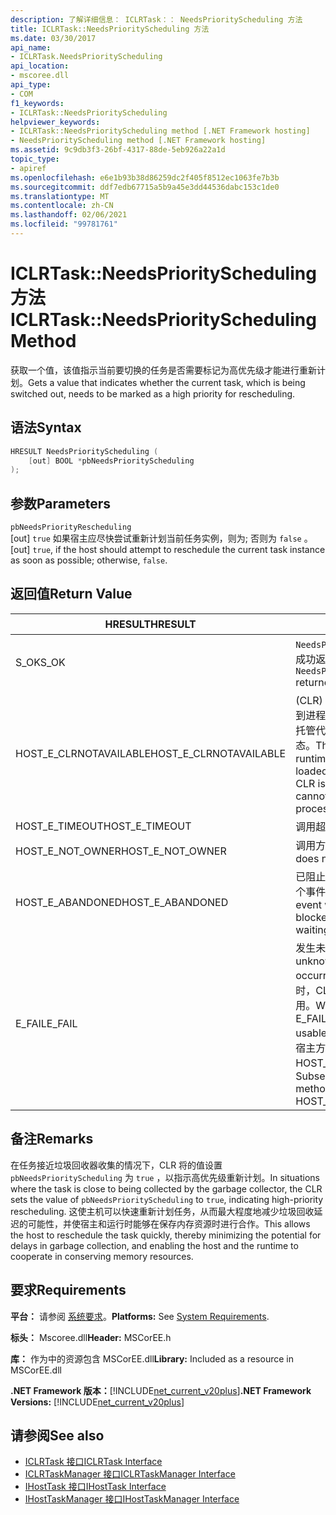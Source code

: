 ```yaml
---
description: 了解详细信息： ICLRTask：： NeedsPriorityScheduling 方法
title: ICLRTask::NeedsPriorityScheduling 方法
ms.date: 03/30/2017
api_name:
- ICLRTask.NeedsPriorityScheduling
api_location:
- mscoree.dll
api_type:
- COM
f1_keywords:
- ICLRTask::NeedsPriorityScheduling
helpviewer_keywords:
- ICLRTask::NeedsPriorityScheduling method [.NET Framework hosting]
- NeedsPriorityScheduling method [.NET Framework hosting]
ms.assetid: 9c9db3f3-26bf-4317-88de-5eb926a22a1d
topic_type:
- apiref
ms.openlocfilehash: e6e1b93b38d86259dc2f405f8512ec1063fe7b3b
ms.sourcegitcommit: ddf7edb67715a5b9a45e3dd44536dabc153c1de0
ms.translationtype: MT
ms.contentlocale: zh-CN
ms.lasthandoff: 02/06/2021
ms.locfileid: "99781761"
---
```

# <a name="iclrtaskneedspriorityscheduling-method"></a><span data-ttu-id="71595-103">ICLRTask::NeedsPriorityScheduling 方法</span><span class="sxs-lookup"><span data-stu-id="71595-103">ICLRTask::NeedsPriorityScheduling Method</span></span>

<span data-ttu-id="71595-104">获取一个值，该值指示当前要切换的任务是否需要标记为高优先级才能进行重新计划。</span><span class="sxs-lookup"><span data-stu-id="71595-104">Gets a value that indicates whether the current task, which is being switched out, needs to be marked as a high priority for rescheduling.</span></span>  
  
## <a name="syntax"></a><span data-ttu-id="71595-105">语法</span><span class="sxs-lookup"><span data-stu-id="71595-105">Syntax</span></span>  
  
```cpp  
HRESULT NeedsPriorityScheduling (  
    [out] BOOL *pbNeedsPriorityScheduling  
);  
```  
  
## <a name="parameters"></a><span data-ttu-id="71595-106">参数</span><span class="sxs-lookup"><span data-stu-id="71595-106">Parameters</span></span>  

 `pbNeedsPriorityRescheduling`  
 <span data-ttu-id="71595-107">[out] `true` 如果宿主应尽快尝试重新计划当前任务实例，则为; 否则为 `false` 。</span><span class="sxs-lookup"><span data-stu-id="71595-107">[out] `true`, if the host should attempt to reschedule the current task instance as soon as possible; otherwise, `false`.</span></span>  
  
## <a name="return-value"></a><span data-ttu-id="71595-108">返回值</span><span class="sxs-lookup"><span data-stu-id="71595-108">Return Value</span></span>  
  
|<span data-ttu-id="71595-109">HRESULT</span><span class="sxs-lookup"><span data-stu-id="71595-109">HRESULT</span></span>|<span data-ttu-id="71595-110">说明</span><span class="sxs-lookup"><span data-stu-id="71595-110">Description</span></span>|  
|-------------|-----------------|  
|<span data-ttu-id="71595-111">S_OK</span><span class="sxs-lookup"><span data-stu-id="71595-111">S_OK</span></span>|<span data-ttu-id="71595-112">`NeedsPriorityRescheduling` 已成功返回。</span><span class="sxs-lookup"><span data-stu-id="71595-112">`NeedsPriorityRescheduling` returned successfully.</span></span>|  
|<span data-ttu-id="71595-113">HOST_E_CLRNOTAVAILABLE</span><span class="sxs-lookup"><span data-stu-id="71595-113">HOST_E_CLRNOTAVAILABLE</span></span>|<span data-ttu-id="71595-114"> (CLR) 的公共语言运行时未加载到进程中，或 CLR 处于无法运行托管代码或成功处理调用的状态。</span><span class="sxs-lookup"><span data-stu-id="71595-114">The common language runtime (CLR) has not been loaded into a process, or the CLR is in a state in which it cannot run managed code or process the call successfully.</span></span>|  
|<span data-ttu-id="71595-115">HOST_E_TIMEOUT</span><span class="sxs-lookup"><span data-stu-id="71595-115">HOST_E_TIMEOUT</span></span>|<span data-ttu-id="71595-116">调用超时。</span><span class="sxs-lookup"><span data-stu-id="71595-116">The call timed out.</span></span>|  
|<span data-ttu-id="71595-117">HOST_E_NOT_OWNER</span><span class="sxs-lookup"><span data-stu-id="71595-117">HOST_E_NOT_OWNER</span></span>|<span data-ttu-id="71595-118">调用方不拥有该锁。</span><span class="sxs-lookup"><span data-stu-id="71595-118">The caller does not own the lock.</span></span>|  
|<span data-ttu-id="71595-119">HOST_E_ABANDONED</span><span class="sxs-lookup"><span data-stu-id="71595-119">HOST_E_ABANDONED</span></span>|<span data-ttu-id="71595-120">已阻止的线程或纤程正在等待某个事件时，该事件被取消。</span><span class="sxs-lookup"><span data-stu-id="71595-120">An event was canceled while a blocked thread or fiber was waiting on it.</span></span>|  
|<span data-ttu-id="71595-121">E_FAIL</span><span class="sxs-lookup"><span data-stu-id="71595-121">E_FAIL</span></span>|<span data-ttu-id="71595-122">发生未知的灾难性故障。</span><span class="sxs-lookup"><span data-stu-id="71595-122">An unknown catastrophic failure occurred.</span></span> <span data-ttu-id="71595-123">当方法返回 E_FAIL 时，CLR 在该进程内将不再可用。</span><span class="sxs-lookup"><span data-stu-id="71595-123">When a method returns E_FAIL, the CLR is no longer usable within the process.</span></span> <span data-ttu-id="71595-124">对宿主方法的后续调用会返回 HOST_E_CLRNOTAVAILABLE。</span><span class="sxs-lookup"><span data-stu-id="71595-124">Subsequent calls to hosting methods return HOST_E_CLRNOTAVAILABLE.</span></span>|  
  
## <a name="remarks"></a><span data-ttu-id="71595-125">备注</span><span class="sxs-lookup"><span data-stu-id="71595-125">Remarks</span></span>  

 <span data-ttu-id="71595-126">在任务接近垃圾回收器收集的情况下，CLR 将的值设置 `pbNeedsPriorityScheduling` 为 `true` ，以指示高优先级重新计划。</span><span class="sxs-lookup"><span data-stu-id="71595-126">In situations where the task is close to being collected by the garbage collector, the CLR sets the value of `pbNeedsPriorityScheduling` to `true`, indicating high-priority rescheduling.</span></span> <span data-ttu-id="71595-127">这使主机可以快速重新计划任务，从而最大程度地减少垃圾回收延迟的可能性，并使宿主和运行时能够在保存内存资源时进行合作。</span><span class="sxs-lookup"><span data-stu-id="71595-127">This allows the host to reschedule the task quickly, thereby minimizing the potential for delays in garbage collection, and enabling the host and the runtime to cooperate in conserving memory resources.</span></span>  
  
## <a name="requirements"></a><span data-ttu-id="71595-128">要求</span><span class="sxs-lookup"><span data-stu-id="71595-128">Requirements</span></span>  

 <span data-ttu-id="71595-129">**平台：** 请参阅 [系统要求](../../get-started/system-requirements.md)。</span><span class="sxs-lookup"><span data-stu-id="71595-129">**Platforms:** See [System Requirements](../../get-started/system-requirements.md).</span></span>  
  
 <span data-ttu-id="71595-130">**标头：** Mscoree.dll</span><span class="sxs-lookup"><span data-stu-id="71595-130">**Header:** MSCorEE.h</span></span>  
  
 <span data-ttu-id="71595-131">**库：** 作为中的资源包含 MSCorEE.dll</span><span class="sxs-lookup"><span data-stu-id="71595-131">**Library:** Included as a resource in MSCorEE.dll</span></span>  
  
 <span data-ttu-id="71595-132">**.NET Framework 版本：**[!INCLUDE[net_current_v20plus](../../../../includes/net-current-v20plus-md.md)]</span><span class="sxs-lookup"><span data-stu-id="71595-132">**.NET Framework Versions:** [!INCLUDE[net_current_v20plus](../../../../includes/net-current-v20plus-md.md)]</span></span>  
  
## <a name="see-also"></a><span data-ttu-id="71595-133">请参阅</span><span class="sxs-lookup"><span data-stu-id="71595-133">See also</span></span>

- [<span data-ttu-id="71595-134">ICLRTask 接口</span><span class="sxs-lookup"><span data-stu-id="71595-134">ICLRTask Interface</span></span>](iclrtask-interface.md)
- [<span data-ttu-id="71595-135">ICLRTaskManager 接口</span><span class="sxs-lookup"><span data-stu-id="71595-135">ICLRTaskManager Interface</span></span>](iclrtaskmanager-interface.md)
- [<span data-ttu-id="71595-136">IHostTask 接口</span><span class="sxs-lookup"><span data-stu-id="71595-136">IHostTask Interface</span></span>](ihosttask-interface.md)
- [<span data-ttu-id="71595-137">IHostTaskManager 接口</span><span class="sxs-lookup"><span data-stu-id="71595-137">IHostTaskManager Interface</span></span>](ihosttaskmanager-interface.md)
